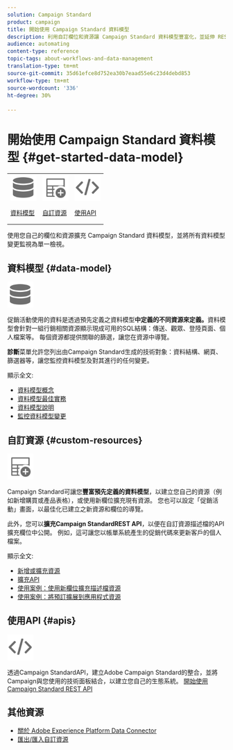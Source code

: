 ```yaml
---
solution: Campaign Standard
product: campaign
title: 開始使用 Campaign Standard 資料模型
description: 利用自訂欄位和資源讓 Campaign Standard 資料模型豐富化，並延伸 REST API 以公開延伸的欄位。
audience: automating
content-type: reference
topic-tags: about-workflows-and-data-management
translation-type: tm+mt
source-git-commit: 35d61efce8d752ea30b7eaad55e6c23d4debd853
workflow-type: tm+mt
source-wordcount: '336'
ht-degree: 30%

---
```



# 開始使用 Campaign Standard 資料模型 {#get-started-data-model}

<table>
<tr>
<td><img src="assets/do-not-localize/icon_datamodel.svg" width="60px"><p><a href="#data-model">資料模型</a></p></td>
<td><img src="assets/do-not-localize/icon_custom.svg" width="60px"><p><a href="#custom-resources">自訂資源</a></p></td><td><img src="assets/do-not-localize/icon_api.svg" width="60px"><p><a href="#custom-resources">使用API</a></p></td></tr>
</table>

使用您自己的欄位和資源擴充 Campaign Standard 資料模型，並將所有資料模型變更監視為單一檢視。

## 資料模型 {#data-model}

<img src="assets/do-not-localize/icon_datamodel.svg" width="60px">

促銷活動使用的資料是透過預先定義之資料模型&#x200B;**中定義的不同資源來定義。**&#x200B;資料模型會針對一組行銷相關資源顯示現成可用的SQL結構：傳送、觀眾、登陸頁面、個人檔案等。 每個資源都提供關聯的篩選，讓您在資源中導覽。

**診斷**&#x200B;菜單允許您列出由Campaign Standard生成的技術對象：資料結構、網頁、篩選器等，讓您監控資料模型及對其進行的任何變更。

顯示全文:

* [資料模型概念](../../developing/using/data-model-concepts.md)
* [資料模型最佳實務](../../developing/using/data-model-best-practices.md)
* [資料模型說明](../../developing/using/datamodel-introduction.md)
* [監控資料模型變更](../../developing/using/monitoring-data-model-changes.md)

## 自訂資源 {#custom-resources}

<img src="assets/do-not-localize/icon_custom.svg" width="60px">

Campaign Standard可讓您&#x200B;**豐富預先定義的資料模型**，以建立您自己的資源（例如新增購買或產品表格），或使用新欄位擴充現有資源。 您也可以設定「促銷活動」畫面，以最佳化已建立之新資源和欄位的導覽。

此外，您可以&#x200B;**擴充Campaign StandardREST API**，以便在自訂資源描述檔的API擴充欄位中公開。 例如，這可讓您以帳單系統產生的促銷代碼來更新客戶的個人檔案。

顯示全文:

* [新增或擴充資源](../../developing/using/key-steps-to-add-a-resource.md)
* [擴充API](../../developing/using/about-extending-the-api.md)
* [使用案例：使用新欄位擴充描述檔資源](../../developing/using/extending-the-profile-resource-with-a-new-field.md)
* [使用案例：將預訂擴展到應用程式資源](../../developing/using/extending-the-subscriptions-to-an-application-resource.md)

## 使用API {#apis}

<img src="assets/do-not-localize/icon_api.svg" width="60px">

透過Campaign StandardAPI，建立Adobe Campaign Standard的整合，並將Campaign與您使用的技術面板結合，以建立您自己的生態系統。 [開始使用 Campaign Standard REST API](../../api/using/get-started-apis.md)

## 其他資源

* [關於 Adobe Experience Platform Data Connector](../../integrating/using/aep-about-data-connector.md)
* [匯出/匯入自訂資源](https://helpx.adobe.com/campaign/kb/acs-get-started-with-cusres.html)

